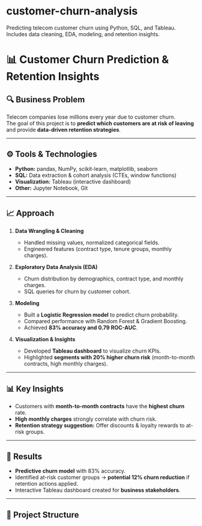 # customer-churn-analysis
Predicting telecom customer churn using Python, SQL, and Tableau. Includes data cleaning, EDA, modeling, and retention insights.

# 📊 Customer Churn Prediction & Retention Insights

## 🔍 Business Problem
Telecom companies lose millions every year due to customer churn.  
The goal of this project is to **predict which customers are at risk of leaving** and provide **data-driven retention strategies**.  

---

## ⚙️ Tools & Technologies
- **Python:** pandas, NumPy, scikit-learn, matplotlib, seaborn  
- **SQL:** Data extraction & cohort analysis (CTEs, window functions)  
- **Visualization:** Tableau (interactive dashboard)  
- **Other:** Jupyter Notebook, Git  

---

## 📈 Approach
1. **Data Wrangling & Cleaning**  
   - Handled missing values, normalized categorical fields.  
   - Engineered features (contract type, tenure groups, monthly charges).  

2. **Exploratory Data Analysis (EDA)**  
   - Churn distribution by demographics, contract type, and monthly charges.  
   - SQL queries for churn by customer cohort.  

3. **Modeling**  
   - Built a **Logistic Regression model** to predict churn probability.  
   - Compared performance with Random Forest & Gradient Boosting.  
   - Achieved **83% accuracy and 0.79 ROC-AUC**.  

4. **Visualization & Insights**  
   - Developed **Tableau dashboard** to visualize churn KPIs.  
   - Highlighted **segments with 20% higher churn risk** (month-to-month contracts, high monthly charges).  

---

## 📊 Key Insights
- Customers with **month-to-month contracts** have the **highest churn** rate.  
- **High monthly charges** strongly correlate with churn risk.  
- **Retention strategy suggestion:** Offer discounts & loyalty rewards to at-risk groups.  

---

## 🚀 Results
- **Predictive churn model** with 83% accuracy.  
- Identified at-risk customer groups → **potential 12% churn reduction** if retention actions applied.  
- Interactive Tableau dashboard created for **business stakeholders**.  

---

## 📂 Project Structure
